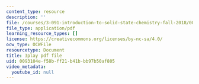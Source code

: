 ```yaml
---
content_type: resource
description: ''
file: /courses/3-091-introduction-to-solid-state-chemistry-fall-2018/0093104ef58bff21b41bbb97b50af805_q9D2zR5q0Sc.pdf
file_type: application/pdf
learning_resource_types: []
license: https://creativecommons.org/licenses/by-nc-sa/4.0/
ocw_type: OCWFile
resourcetype: Document
title: 3play pdf file
uid: 0093104e-f58b-ff21-b41b-bb97b50af805
video_metadata:
  youtube_id: null
---
```

